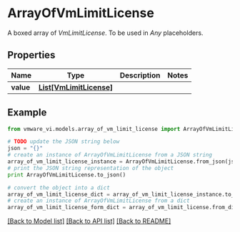 # ArrayOfVmLimitLicense

A boxed array of *VmLimitLicense*. To be used in *Any* placeholders. 

## Properties
Name | Type | Description | Notes
------------ | ------------- | ------------- | -------------
**value** | [**List[VmLimitLicense]**](VmLimitLicense.md) |  | 

## Example

```python
from vmware_vi.models.array_of_vm_limit_license import ArrayOfVmLimitLicense

# TODO update the JSON string below
json = "{}"
# create an instance of ArrayOfVmLimitLicense from a JSON string
array_of_vm_limit_license_instance = ArrayOfVmLimitLicense.from_json(json)
# print the JSON string representation of the object
print ArrayOfVmLimitLicense.to_json()

# convert the object into a dict
array_of_vm_limit_license_dict = array_of_vm_limit_license_instance.to_dict()
# create an instance of ArrayOfVmLimitLicense from a dict
array_of_vm_limit_license_form_dict = array_of_vm_limit_license.from_dict(array_of_vm_limit_license_dict)
```
[[Back to Model list]](../README.md#documentation-for-models) [[Back to API list]](../README.md#documentation-for-api-endpoints) [[Back to README]](../README.md)


